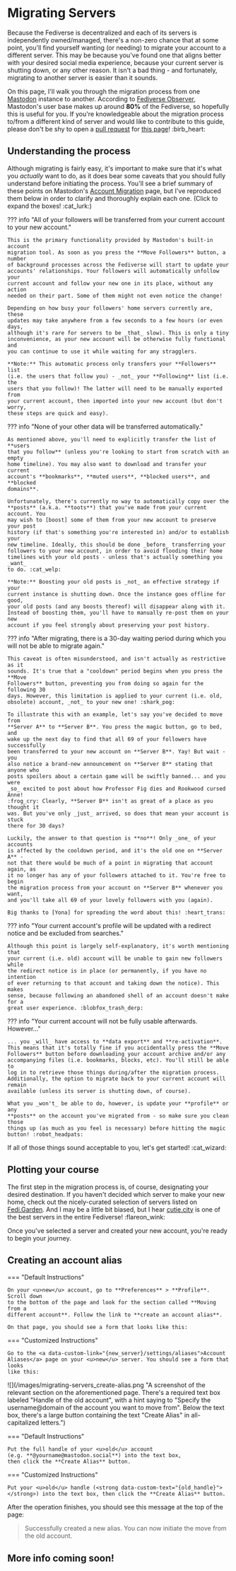 # Migrating Servers

Because the Fediverse is decentralized and each of its servers is independently
owned/managed, there's a non-zero chance that at some point, you'll find
yourself wanting (or needing) to migrate your account to a different server.
This may be because you've found one that aligns better with your desired social
media experience, because your current server is shutting down, or any other
reason. It isn't a bad thing - and fortunately, migrating to another server is
easier than it sounds.

On this page, I'll walk you through the migration process from one [Mastodon]
instance to another. According to [Fediverse Observer], Mastodon's user base
makes up around **80%** of the Fediverse, so hopefully this is useful for you.
If you're knowledgeable about the migration process to/from a different kind of
server and would like to contribute to this guide, please don't be shy to open a
[pull request] for [this page]! :birb_heart:

[mastodon]: https://joinmastodon.org
[fediverse observer]: https://fediverse.observer/stats
[pull request]:
  https://github.com/CutieCity/.github/blob/main/.github/contributing.md
[this page]:
  https://github.com/CutieCity/guide/blob/main/docs/the-fediverse/migrating-servers.md

## Understanding the process

Although migrating is fairly easy, it's important to make sure that it's what
you _actually_ want to do, as it does bear some caveats that you should fully
understand before initiating the process. You'll see a brief summary of these
points on Mastodon's [Account Migration] page, but I've reproduced them below in
order to clarify and thoroughly explain each one. (Click to expand the boxes!
:cat_lurk:)

<!-- prettier-ignore -->
??? info "All of your followers will be transferred from your current account to your new account."

    This is the primary functionality provided by Mastodon's built-in account
    migration tool. As soon as you press the **Move Followers** button, a number
    of background processes across the Fediverse will start to update your
    accounts' relationships. Your followers will automatically unfollow your
    current account and follow your new one in its place, without any action
    needed on their part. Some of them might not even notice the change!

    Depending on how busy your followers' home servers currently are, these
    updates may take anywhere from a few seconds to a few hours (or even days,
    although it's rare for servers to be _that_ slow). This is only a tiny
    inconvenience, as your new account will be otherwise fully functional and
    you can continue to use it while waiting for any stragglers.

    **Note:** This automatic process only transfers your **Followers** list
    (i.e. the users that follow you) - _not_ your **Following** list (i.e. the
    users that you follow)! The latter will need to be manually exported from
    your current account, then imported into your new account (but don't worry,
    these steps are quick and easy).

??? info "None of your other data will be transferred automatically."

    As mentioned above, you'll need to explicitly transfer the list of **users
    that you follow** (unless you're looking to start from scratch with an empty
    home timeline). You may also want to download and transfer your current
    account's **bookmarks**, **muted users**, **blocked users**, and **blocked
    domains**.

    Unfortunately, there's currently no way to automatically copy over the
    **posts** (a.k.a. **toots**) that you've made from your current account. You
    may wish to [boost] some of them from your new account to preserve your post
    history (if that's something you're interested in) and/or to establish your
    new timeline. Ideally, this should be done _before_ transferring your
    followers to your new account, in order to avoid flooding their home
    timelines with your old posts - unless that's actually something you _want_
    to do. :cat_welp:

    **Note:** Boosting your old posts is _not_ an effective strategy if your
    current instance is shutting down. Once the instance goes offline for good,
    your old posts (and any boosts thereof) will disappear along with it.
    Instead of boosting them, you'll have to manually re-post them on your new
    account if you feel strongly about preserving your post history.

<!-- prettier-ignore -->
??? info "After migrating, there is a 30-day waiting period during which you will not be able to migrate again."

    This caveat is often misunderstood, and isn't actually as restrictive as it
    sounds. It's true that a "cooldown" period begins when you press the **Move
    Followers** button, preventing you from doing so again for the following 30
    days. However, this limitation is applied to your current (i.e. old,
    obsolete) account, _not_ to your new one! :shark_pog:

    To illustrate this with an example, let's say you've decided to move from
    **Server A** to **Server B**. You press the magic button, go to bed, and
    wake up the next day to find that all 69 of your followers have successfully
    been transferred to your new account on **Server B**. Yay! But wait - you
    also notice a brand-new announcement on **Server B** stating that anyone who
    posts spoilers about a certain game will be swiftly banned... and you were
    _so_ excited to post about how Professor Fig dies and Rookwood cursed Anne!
    :frog_cry: Clearly, **Server B** isn't as great of a place as you thought it
    was. But you've only _just_ arrived, so does that mean your account is stuck
    there for 30 days?

    Luckily, the answer to that question is **no**! Only _one_ of your accounts
    is affected by the cooldown period, and it's the old one on **Server A** -
    not that there would be much of a point in migrating that account again, as
    it no longer has any of your followers attached to it. You're free to begin
    the migration process from your account on **Server B** whenever you want,
    and you'll take all 69 of your lovely followers with you (again).

    Big thanks to [Yona] for spreading the word about this! :heart_trans:

<!-- prettier-ignore -->
??? info "Your current account's profile will be updated with a redirect notice and be excluded from searches."

    Although this point is largely self-explanatory, it's worth mentioning that
    your current (i.e. old) account will be unable to gain new followers while
    the redirect notice is in place (or permanently, if you have no intention
    of ever returning to that account and taking down the notice). This makes
    sense, because following an abandoned shell of an account doesn't make for a
    great user experience. :blobfox_trash_derp:

??? info "Your current account will not be fully usable afterwards. However..."

    ... you _will_ have access to **data export** and **re-activation**.
    This means that it's totally fine if you accidentally press the **Move
    Followers** button before downloading your account archive and/or any
    accompanying files (i.e. bookmarks, blocks, etc). You'll still be able to
    log in to retrieve those things during/after the migration process.
    Additionally, the option to migrate back to your current account will remain
    available (unless its server is shutting down, of course).

    What you _won't_ be able to do, however, is update your **profile** or any
    **posts** on the account you've migrated from - so make sure you clean those
    things up (as much as you feel is necessary) before hitting the magic
    button! :robot_headpats:

If all of those things sound acceptable to you, let's get started! :cat_wizard:

[account migration]: https://docs.joinmastodon.org/user/moving/#move
[boost]: https://tech.lgbt/@Natasha_Jay/109643276422036265
[yona]: https://eldritch.cafe/@yonabee/109906208870346342

## Plotting your course

The first step in the migration process is, of course, designating your desired
destination. If you haven't decided which server to make your new home, check
out the nicely-curated selection of servers listed on [Fedi.Garden]. And I may
be a little bit biased, but I hear [cutie.city] is one of the best servers in
the entire Fediverse! :flareon_wink:

Once you've selected a server and created your new account, you're ready to
begin your journey.

[fedi.garden]: https://fedi.garden
[cutie.city]: https://cutie.city/about

## Creating an account alias

=== "Default Instructions"

    On your <u>new</u> account, go to **Preferences** > **Profile**. Scroll down
    to the bottom of the page and look for the section called **Moving from a
    different account**. Follow the link to **create an account alias**.

    On that page, you should see a form that looks like this:

=== "Customized Instructions"

    Go to the <a data-custom-link="{new_server}/settings/aliases">Account
    Aliases</a> page on your <u>new</u> server. You should see a form that looks
    like this:

![](/images/migrating-servers_create-alias.png "A screenshot of the relevant
section on the aforementioned page. There's a required text box labeled "Handle
of the old account", with a hint saying to "Specify the username@domain of the
account you want to move from". Below the text box, there's a large button
containing the text "Create Alias" in all-capitalized letters.")

<style>
  /* Remove extraneous spacing below the "Create Alias" image. */
  #creating-an-account-alias + * + p { line-height: 0; }
</style>

=== "Default Instructions"

    Put the full handle of your <u>old</u> account
    (e.g. **@yourname@mastodon.social**) into the text box,
    then click the **Create Alias** button.

=== "Customized Instructions"

    Put your <u>old</u> handle (<strong data-custom-text="{old_handle}">
    </strong>) into the text box, then click the **Create Alias** button.

After the operation finishes, you should see this message at the top of the
page:

> Successfully created a new alias. You can now initiate the move from the old
> account.

## More info coming soon!
